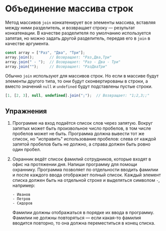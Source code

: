 # Объединение массива строк

Метод массивов `join` конкатенирует все элементы массива, вставляя между ними разделитель, и возвращает строку — результат конкатенации. В качестве разделителя по умолчанию используется запятая, но можно задать другой разделитель, передав его в `join` в качестве аргумента.

```js
const array = ["Раз", "Два", "Три"];
array.join();       // Возвращает: "Раз,Два,Три"
array.join(" - ");  // Возвращает: "Раз - Два - Три"
array.join("");     // Возвращает: "РазДваТри"
```

Обычно `join` используют для массивов строк. Но если в массиве будут элементы другого типа, то они будут сконвертированы в строки, а вместо значений `null` и `undefined` будут подставлены пустые строки.

```js
[1, [2, 3], null, undefined].join(";");  // Возвращает: "1;2,3;;"
```

## Упражнения

1. Программе на вход подаётся список слов через запятую. Вокруг запятых может быть произвольное число пробелов, в том числе пробелов может не быть. Программа должна вывести тот же список, но "исправить" использование пробелов: слева от каждой запятой пробелов быть не должно, а справа должен быть ровно один пробел.

1. Охранник ведёт список фамилий сотрудников, которые входят в офис на протяжении дня. Напиши программу для помощи охраннику. Программа позволяет по отдельности вводить фамилии и после каждого ввода отображает полный список. Каждый элемент списка должен быть на отдельной строке и выделяться символом `-`, например:

    ```
    - Иванов
    - Петров
    - Сидоров
    ```

    Фамилии должны отображаться в порядке их ввода в программу. Фамилии не должны повторяться — если какая-то фамилия вводится повторно, то она должна переместиться в конец списка.
